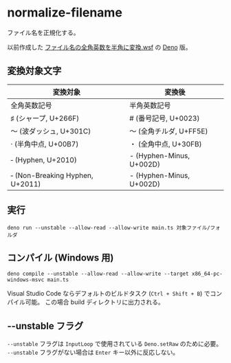 # normalize-filename

ファイル名を正規化する。

以前作成した
[ファイル名の全角英数を半角に変換.wsf](https://github.com/saasan/WSH/blob/master/%E3%83%95%E3%82%A1%E3%82%A4%E3%83%AB%E5%90%8D%E3%81%AE%E5%85%A8%E8%A7%92%E8%8B%B1%E6%95%B0%E3%82%92%E5%8D%8A%E8%A7%92%E3%81%AB%E5%A4%89%E6%8F%9B.wsf)
の
[Deno](https://deno.land/)
版。

## 変換対象文字

|変換対象|変換後|
|-|-|
|全角英数記号|半角英数記号|
|♯ (シャープ, U+266F)|# (番号記号, U+0023)|
|〜 (波ダッシュ, U+301C)|～ (全角チルダ, U+FF5E)|
|· (半角中点, U+00B7)|・ (全角中点, U+30FB)|
|‐ (Hyphen, U+2010)|- (Hyphen-Minus, U+002D)|
|‑ (Non-Breaking Hyphen, U+2011)|- (Hyphen-Minus, U+002D)|

## 実行

    deno run --unstable --allow-read --allow-write main.ts 対象ファイル/フォルダ

## コンパイル (Windows 用)

    deno compile --unstable --allow-read --allow-write --target x86_64-pc-windows-msvc main.ts

Visual Studio Code ならデフォルトのビルドタスク
(`Ctrl + Shift + B`) でコンパイル可能。
この場合 build ディレクトリに出力される。

## --unstable フラグ

`--unstable` フラグは `InputLoop` で使用されている `Deno.setRaw` のために必要。
`--unstable` フラグがない場合は `Enter` キー以外に反応しない。
